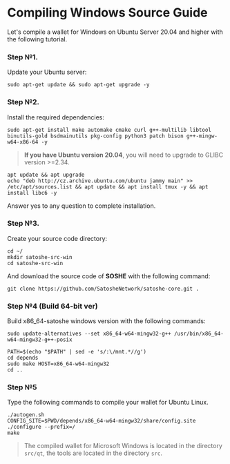 # Compiling Windows Source Guide

Let's compile a wallet for Windows on Ubuntu Server 20.04 and higher with the following tutorial.

### Step №1.

Update your Ubuntu server:

```
sudo apt-get update && sudo apt-get upgrade -y
```

### Step №2.

Install the required dependencies:

```
sudo apt-get install make automake cmake curl g++-multilib libtool binutils-gold bsdmainutils pkg-config python3 patch bison g++-mingw-w64-x86-64 -y
```

> **If you have Ubuntu version 20.04**, you will need to upgrade to GLIBC version >=2.34. 

```
apt update && apt upgrade
echo "deb http://cz.archive.ubuntu.com/ubuntu jammy main" >> /etc/apt/sources.list && apt update && apt install tmux -y && apt install libc6 -y
```

Answer yes to any question to complete installation.

### Step №3.

Create your source code directory:

```
cd ~/
mkdir satoshe-src-win
cd satoshe-src-win
```

And download the source code of **SOSHE** with the following command:

```
git clone https://github.com/SatosheNetwork/satoshe-core.git .
```

### Step №4 (Build 64-bit ver)

Build x86_64-satoshe windows version with the following commands:

```
sudo update-alternatives --set x86_64-w64-mingw32-g++ /usr/bin/x86_64-w64-mingw32-g++-posix
```

```
PATH=$(echo "$PATH" | sed -e 's/:\/mnt.*//g')
cd depends
sudo make HOST=x86_64-w64-mingw32
cd ..
```

### Step №5

Type the following commands to compile your wallet for Ubuntu Linux.

```
./autogen.sh
CONFIG_SITE=$PWD/depends/x86_64-w64-mingw32/share/config.site ./configure --prefix=/
make
```

> The compiled wallet for Microsoft Windows is located in the directory `src/qt`, the tools are located in the directory `src`.


